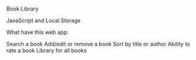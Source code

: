 Book Library

JavaScript and Local Storage

What have this web app:

Search a book
Add/edit or remove a book
Sort by title or author
Ability to rate a book
Library for all books
